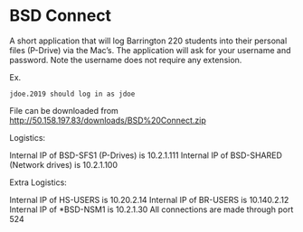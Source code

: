 BSD Connect
===========

A short application that will log Barrington 220 students into their personal files (P-Drive) via the Mac’s. The application will ask for your username and password. Note the username does not require any extension. 

Ex. 

	jdoe.2019 should log in as jdoe

File can be downloaded from http://50.158.197.83/downloads/BSD%20Connect.zip

Logistics:

Internal IP of BSD-SFS1 (P-Drives) is 10.2.1.111
Internal IP of BSD-SHARED (Network drives) is 10.2.1.100


Extra Logistics:

Internal IP of HS-USERS is 10.20.2.14
Internal IP of BR-USERS is 10.140.2.12
Internal IP of *BSD-NSM1 is 10.2.1.30
All connections are made through port 524